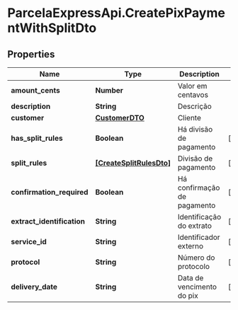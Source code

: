 # ParcelaExpressApi.CreatePixPaymentWithSplitDto

## Properties

Name | Type | Description | Notes
------------ | ------------- | ------------- | -------------
**amount_cents** | **Number** | Valor em centavos | 
**description** | **String** | Descrição | 
**customer** | [**CustomerDTO**](CustomerDTO.md) | Cliente | 
**has_split_rules** | **Boolean** | Há divisão de pagamento | [optional] 
**split_rules** | [**[CreateSplitRulesDto]**](CreateSplitRulesDto.md) | Divisão de pagamento | [optional] 
**confirmation_required** | **Boolean** | Há confirmação de pagamento | [optional] 
**extract_identification** | **String** | Identificação do extrato | [optional] 
**service_id** | **String** | Identificador externo | [optional] 
**protocol** | **String** | Número do protocolo | [optional] 
**delivery_date** | **String** | Data de vencimento do pix | [optional] 


